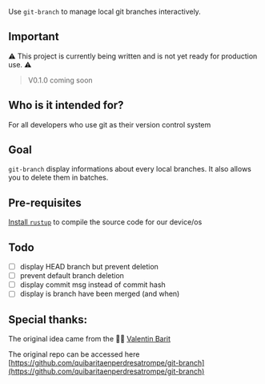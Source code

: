 Use `git-branch` to manage local git branches interactively.

## Important

⚠️ This project is currently being written and is not yet ready for production use. ⚠️

> V0.1.0 coming soon

## Who is it intended for?

For all developers who use git as their version control system

## Goal

`git-branch` display informations about every local branches.
It also allows you to delete them in batches.

## Pre-requisites

[Install `rustup`](https://www.rust-lang.org/tools/install) to compile the source code for our device/os

## Todo

- [ ] display HEAD branch but prevent deletion
- [ ] prevent default branch deletion
- [ ] display commit msg instead of commit hash
- [ ] display is branch have been merged (and when)

## Special thanks:

The original idea came from the 🧙‍♂️ [Valentin Barit](https://github.com/quibaritaenperdresatrompe)

The original repo can be accessed here [https://github.com/quibaritaenperdresatrompe/git-branch](https://github.com/quibaritaenperdresatrompe/git-branch)

